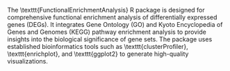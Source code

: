 The \texttt{FunctionalEnrichmentAnalysis} R package is designed for comprehensive functional enrichment analysis of differentially expressed genes (DEGs). It integrates Gene Ontology (GO) and Kyoto Encyclopedia of Genes and Genomes (KEGG) pathway enrichment analysis to provide insights into the biological significance of gene sets. The package uses established bioinformatics tools such as \texttt{clusterProfiler}, \texttt{enrichplot}, and \texttt{ggplot2} to generate high-quality visualizations.
